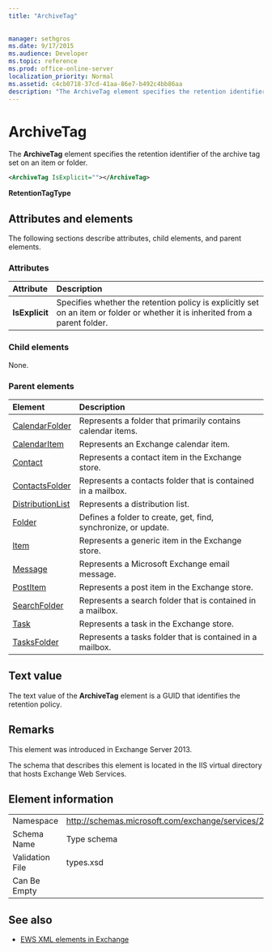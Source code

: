 ```yaml
---
title: "ArchiveTag"
 
 
manager: sethgros
ms.date: 9/17/2015
ms.audience: Developer
ms.topic: reference
ms.prod: office-online-server
localization_priority: Normal
ms.assetid: c4cb0718-37cd-41aa-86e7-b492c4bb86aa
description: "The ArchiveTag element specifies the retention identifier of the archive tag set on an item or folder."
---
```


# ArchiveTag

The **ArchiveTag** element specifies the retention identifier of the archive tag set on an item or folder. 
  
```XML
<ArchiveTag IsExplicit=""></ArchiveTag>
```

 **RetentionTagType**
## Attributes and elements

The following sections describe attributes, child elements, and parent elements.
  
### Attributes

|**Attribute**|**Description**|
|:-----|:-----|
|**IsExplicit** <br/> |Specifies whether the retention policy is explicitly set on an item or folder or whether it is inherited from a parent folder.  <br/> |
   
### Child elements

None.
  
### Parent elements

|**Element**|**Description**|
|:-----|:-----|
|[CalendarFolder](calendarfolder.md) <br/> |Represents a folder that primarily contains calendar items.  <br/> |
|[CalendarItem](calendaritem.md) <br/> |Represents an Exchange calendar item.  <br/> |
|[Contact](contact.md) <br/> |Represents a contact item in the Exchange store.  <br/> |
|[ContactsFolder](contactsfolder.md) <br/> |Represents a contacts folder that is contained in a mailbox.  <br/> |
|[DistributionList](distributionlist.md) <br/> |Represents a distribution list.  <br/> |
|[Folder](folder.md) <br/> |Defines a folder to create, get, find, synchronize, or update.  <br/> |
|[Item](item.md) <br/> |Represents a generic item in the Exchange store.  <br/> |
|[Message](message-ex15websvcsotherref.md) <br/> |Represents a Microsoft Exchange email message.  <br/> |
|[PostItem](postitem.md) <br/> |Represents a post item in the Exchange store.  <br/> |
|[SearchFolder](searchfolder.md) <br/> |Represents a search folder that is contained in a mailbox.  <br/> |
|[Task](task.md) <br/> |Represents a task in the Exchange store.  <br/> |
|[TasksFolder](tasksfolder.md) <br/> |Represents a tasks folder that is contained in a mailbox.  <br/> |
   
## Text value

The text value of the **ArchiveTag** element is a GUID that identifies the retention policy. 
  
## Remarks

This element was introduced in Exchange Server 2013.
  
The schema that describes this element is located in the IIS virtual directory that hosts Exchange Web Services.
  
## Element information

|||
|:-----|:-----|
|Namespace  <br/> |http://schemas.microsoft.com/exchange/services/2006/types  <br/> |
|Schema Name  <br/> |Type schema  <br/> |
|Validation File  <br/> |types.xsd  <br/> |
|Can Be Empty  <br/> ||
   
## See also



- [EWS XML elements in Exchange](ews-xml-elements-in-exchange.md)

